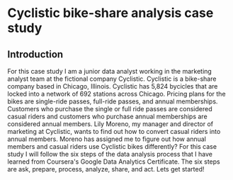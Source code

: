 # Cyclistic bike-share analysis case study


## Introduction
For this case study I am a junior data analyst working in the marketing analyst team at the fictional company Cyclistic. Cyclistic is a bike-share company based in Chicago, Illinois. Cyclistic has 5,824 bycicles that are locked into a network of 692 stations across Chicago. Pricing plans for the bikes are single-ride passes, full-ride passes, and annual memberships. Customers who purchase the single or full ride passes are considered casual riders and customers who purchase annual memberships are considered annual members. Lily Moreno, my manager and director of marketing at Cyclistic, wants to find out how to convert casual riders into annual members. Moreno has assigned me to figure out how annual members and casual riders use Cyclistic bikes differently?  For this case study I will follow the six steps of the data analysis process that I have learned from Coursera's Google Data Analytics Certificate. The six steps are ask, prepare, process, analyze, share, and act. Lets get started!

